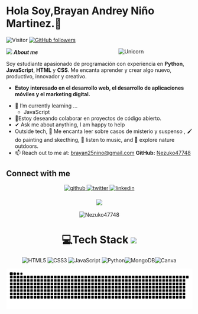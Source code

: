 # Hola Soy,Brayan Andrey Niño Martinez.👋 
![Visitor](https://visitor-badge.laobi.icu/badge?page_id=Bhargavi-hash.repoName) [![GitHub followers](https://img.shields.io/github/followers/Bhargavi-hash.svg?style=social&label=Follow)](https://github.com/Nezuko47748)<br/>

<!--
Bhargavi-hash/Bhargavi-hash** is a ✨ _special_ ✨ repository because its `README.md` (this file) appears on your GitHub profile.
-->
<img align="right" width=200px alt="Unicorn" src="https://media.giphy.com/media/8nH6xtdefALrKslyrj/giphy.gif?cid=ecf05e47t4gyey00fimgepi451wux4su2bklmzoesjmk1dd1&ep=v1_stickers_search&rid=giphy.gif&ct=s" />

<img src="https://media.giphy.com/media/Y1IFN5kK9E7fO/giphy.gif?cid=ecf05e47ab0jpegv6bb1ldnjz2v8vcqe1cfhhwiz6dnk26vi&ep=v1_stickers_search&rid=giphy.gif&ct=s" width="30px">&nbsp;***About me***

Soy estudiante apasionado de programación con experiencia en **Python**, **JavaScript**, **HTML** y **CSS**. Me encanta aprender y crear algo nuevo, productivo, innovador y creativo.
* **Estoy interesado en el desarrollo web, el desarrollo de aplicaciones móviles y el marketing digital.**
- 🌱 I’m currently learning ...
  - JavaScript  
- 👯Estoy deseando colaborar en proyectos de código abierto.
- ✔ Ask me about anything, I am happy to help<br>
- Outside tech, 📖 Me encanta leer sobre casos de misterio y suspenso  , 🖌️ do painting and skecthing, 🎵 listen to music, and 🌴 explore nature outdoors.
- 📫 Reach out to me at: <a href="https://github.com/Nezuko47748"> brayan25nino@gmail.com </a>
**GitHub:** [Nezuko47748](https://github.com/Nezuko47748)

## Connect with me
<div align="center">
<a href="https://github.com/Niko-Cloud" target="_blank">
<img src=https://img.shields.io/badge/github-%2324292e.svg?&style=for-the-badge&logo=github&logoColor=white alt=github style="margin-bottom: 5px;" />
</a>
<a href="https://mail.google.com/mail/u/0/?hl=es#inbox">
<img src=https://img.shields.io/badge/Gmail-D14836?style=for-the-badge&logo=gmail&logoColor=white=for-the-badge&logo alt=twitter style="margin-bottom: 5px;" />
<a href="https://www.linkedin.com/in/brayan-andrey-ni%C3%B1o-martinez-1b53412b4/">
<img src=https://img.shields.io/badge/linkedin-%231E77B5.svg?&style=for-the-badge&logo=linkedin&logoColor=white alt=linkedin style="margin-bottom: 5px;" />
</a>
</div>  
<br/>
<div align="center" style="display:inline-block;flex-wrap:nowrap";>
<img src="https://media.tenor.com/BzMSfXg3bMcAAAAd/medusa-fgo.gif" style="height:190px"/>

<img
src="https://github-readme-stats.vercel.app/api/top-langs?username=Nezuko47748&exclude_repo=&show_icons=true&locale=en&bg_color=0d1117&text_color=ffffff&layout=compact"
alt="Nezuko47748"
bg_color=#808080/>

# 💻Tech Stack <img src = "https://media2.giphy.com/media/QssGEmpkyEOhBCb7e1/giphy.gif?cid=ecf05e47a0n3gi1bfqntqmob8g9aid1oyj2wr3ds3mg700bl&rid=giphy.gif" width = 32px>

![HTML5](https://img.shields.io/badge/html5-%23E34F26.svg?style=for-the-badge&logo=html5&logoColor=white) ![CSS3](https://img.shields.io/badge/css3-%231572B6.svg?style=for-the-badge&logo=css3&logoColor=white) ![JavaScript](https://img.shields.io/badge/javascript-%23323330.svg?style=for-the-badge&logo=javascript&logoColor=%23F7DF1E) ![Python](https://img.shields.io/badge/python-darkblue.svg?style=for-the-badge&logo=python&logoColor=white)![MongoDB](https://img.shields.io/badge/MongoDB-%234ea94b.svg?style=for-the-badge&logo=mongodb&logoColor=white)![Canva](https://img.shields.io/badge/Canva-%2300C4CC.svg?style=for-the-badge&logo=Canva&logoColor=white) 
<div align="center">
<p>
<p align="center">
  <img src="https://github.com/StefanosSt/StefanosSt/blob/main/github-user-contribution.svg" alt="snake">
</p>
</div>

